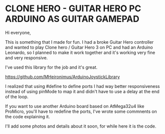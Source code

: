 # CLONE HERO - GUITAR HERO PC ARDUINO AS GUITAR GAMEPAD
Hi everyone, 

This is something that I made for fun. 
I had a broke Guitar Hero controller and wanted to play Clone hero / Guitar Hero 3 on PC and had an Arduino Leonardo, so I planned to make it work together and it's working very fine and very responsive.

I've used this library for the job and it's great. 

https://github.com/MHeironimus/ArduinoJoystickLibrary

I realized that using #define to define ports I had way better responsiveness instead of using pinMode to map it and didn't have to use a delay at the end of the loop.  

If you want to use another Arduino board based on AtMega32u4  like ProMicro, you'll have to redefine the ports, I've wrote some commnents on the code explaining it. 

I'll add some photos and details about it soon, for while here it is the code. 


